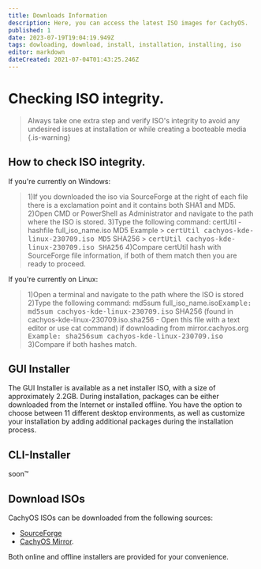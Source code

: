 ```yaml
---
title: Downloads Information
description: Here, you can access the latest ISO images for CachyOS.
published: 1
date: 2023-07-19T19:04:19.949Z
tags: dowloading, download, install, installation, installing, iso
editor: markdown
dateCreated: 2021-07-04T01:43:25.246Z
---
```


# Checking ISO integrity.

>Always take one extra step and verify ISO's integrity to avoid any undesired issues at installation or while creating a booteable media {.is-warning}

## How to check ISO integrity.

If you're currently on Windows:
>1)If you downloaded the iso via SourceForge at the right of each file there is a exclamation point and it contains both SHA1 and MD5.
2)Open CMD or PowerShell as Administrator and navigate to the path where the ISO is stored.
3)Type the following command: certUtil -hashfile full_iso_name.iso MD5
Example > <kbd>certUtil cachyos-kde-linux-230709.iso MD5</kbd>
SHA256 > <kbd>certUtil cachyos-kde-linux-230709.iso SHA256</kbd>
4)Compare certUtil hash with SourceForge file information, if both of them match then you are ready to proceed.

If you're currently on Linux:

>1)Open a terminal and navigate to the path where the ISO is stored
2)Type the following command: md5sum full_iso_name.iso<kbd>Example: md5sum cachyos-kde-linux-230709.iso</kbd>
SHA256 (found in cachyos-kde-linux-230709.iso.sha256  - Open this file with a text editor or use cat command)  if downloading from mirror.cachyos.org <kbd>Example: sha256sum cachyos-kde-linux-230709.iso</kbd>
3)Compare if both hashes  match.

GUI Installer
-------------

The GUI Installer is available as a net installer ISO, with a size of approximately 2.2GB. During installation, packages can be either downloaded from the Internet or installed offline. You have the option to choose between 11 different desktop environments, as well as customize your installation by adding additional packages during the installation process.

CLI-Installer
-------------

soon:tm:

Download ISOs
-------------

CachyOS ISOs can be downloaded from the following sources:

*   [SourceForge](https://sourceforge.net/projects/cachyos-arch/files/)
*   [CachyOS Mirror](https://mirror.cachyos.org/ISO/).

Both online and offline installers are provided for your convenience.